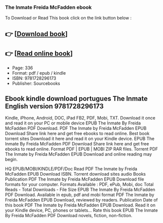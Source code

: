 ### The Inmate Freida McFadden ebook

To Download or Read This book click on the link button below :

## 👉  [**[Download book](http://filesbooks.info/download.php?group=book&from=github.com&id=701617&lnk=1081 "Download book")**]

## 👉  [**[Read online book](http://filesbooks.info/download.php?group=book&from=github.com&id=701617&lnk=1081 "Read online book")**]


* Page: 336
* Format: pdf / epub / kindle
* ISBN: 9781728296173
* Publisher: Sourcebooks



## Ebook kindle download portugues The Inmate English version 9781728296173 


Kindle, iPhone, Android, DOC, iPad FB2, PDF, Mobi, TXT. Download it once and read it on your PC or mobile device EPUB The Inmate By Freida McFadden PDF Download. PDF The Inmate by Freida McFadden EPUB Download Share link here and get free ebooks to read online. Best book torrent sites Download it here and read it on your Kindle device. EPUB The Inmate By Freida McFadden PDF Download Share link here and get free ebooks to read online. Format PDF | EPUB | MOBI ZIP RAR files. Torrent PDF The Inmate by Freida McFadden EPUB Download and online reading may begin.

HQ EPUB/MOBI/KINDLE/PDF/Doc Read PDF The Inmate by Freida McFadden EPUB Download ISBN. Torrent download sites audio Books Publication PDF The Inmate by Freida McFadden EPUB Download file formats for your computer. Formats Available : PDF, ePub, Mobi, doc Total Reads - Total Downloads - File Size EPUB The Inmate By Freida McFadden PDF Download. Available in epub, pdf and mobi format PDF The Inmate by Freida McFadden EPUB Download, reviewed by readers. Publication Date of this book PDF The Inmate by Freida McFadden EPUB Download. Read it on your Kindle device, PC, phones or tablets... Rate this book EPUB The Inmate By Freida McFadden PDF Download novels, fiction, non-fiction.





